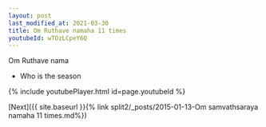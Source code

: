 ```yaml
---
layout: post
last_modified_at: 2021-03-30
title: Om Ruthave namaha 11 times
youtubeId: wTOzLCpeY6Q
---
```

 
 
Om Ruthave nama 
 
 -  Who is the season 
 
  
 
  
 
 
 
 
 
 


{% include youtubePlayer.html id=page.youtubeId %}
 
[Next]({{ site.baseurl }}{% link  split2/_posts/2015-01-13-Om samvathsaraya namaha 11 times.md%})
 
